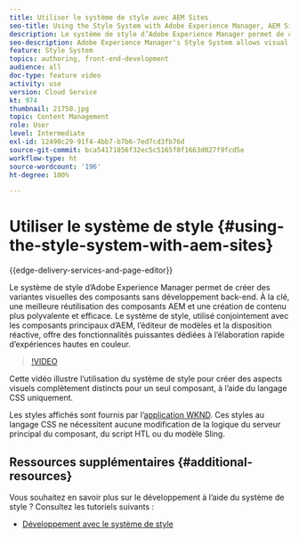 ```yaml
---
title: Utiliser le système de style avec AEM Sites
seo-title: Using the Style System with Adobe Experience Manager, AEM Sites
description: Le système de style d’Adobe Experience Manager permet de créer des variantes visuelles des composants sans développement back-end. À la clé, une meilleure réutilisation des composants AEM et une création de contenu plus polyvalente et efficace. Le système de style, utilisé conjointement avec les composants principaux d’AEM, l’éditeur de modèles et la disposition réactive, offre des fonctionnalités puissantes dédiées à l’élaboration rapide d’expériences hautes en couleur.
seo-description: Adobe Experience Manager's Style System allows visual variations of components without back-end development, allowing better re-use of AEM components, and more versatile and efficient content authoring. The Style System, when used in conjunction with AEM's Core Components, template editor, and responsive layout, offers powerful capabilities to quickly compose rich experiences.
feature: Style System
topics: authoring, front-end-development
audience: all
doc-type: feature video
activity: use
version: Cloud Service
kt: 974
thumbnail: 21750.jpg
topic: Content Management
role: User
level: Intermediate
exl-id: 12490c29-91f4-4bb7-b7b6-7ed7cd3fb76d
source-git-commit: bca54171856f32ec5c5165f8f1663d027f9fcd5e
workflow-type: ht
source-wordcount: '196'
ht-degree: 100%

---
```


# Utiliser le système de style {#using-the-style-system-with-aem-sites}

{{edge-delivery-services-and-page-editor}}

Le système de style d’Adobe Experience Manager permet de créer des variantes visuelles des composants sans développement back-end. À la clé, une meilleure réutilisation des composants AEM et une création de contenu plus polyvalente et efficace. Le système de style, utilisé conjointement avec les composants principaux d’AEM, l’éditeur de modèles et la disposition réactive, offre des fonctionnalités puissantes dédiées à l’élaboration rapide d’expériences hautes en couleur.

>[!VIDEO](https://video.tv.adobe.com/v/21750?quality=12&learn=on)

Cette vidéo illustre l’utilisation du système de style pour créer des aspects visuels complètement distincts pour un seul composant, à l’aide du langage CSS uniquement.

Les styles affichés sont fournis par l’[application WKND](https://github.com/adobe/aem-guides-wknd). Ces styles au langage CSS ne nécessitent aucune modification de la logique du serveur principal du composant, du script HTL ou du modèle Sling.

## Ressources supplémentaires {#additional-resources}

Vous souhaitez en savoir plus sur le développement à l’aide du système de style ? Consultez les tutoriels suivants :

* [Développement avec le système de style](https://experienceleague.adobe.com/docs/experience-manager-learn/getting-started-wknd-tutorial-develop/style-system.html?lang=fr)
